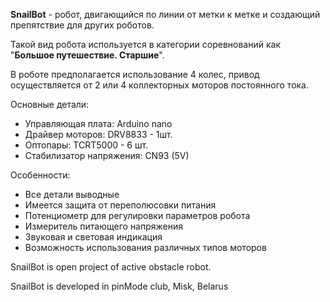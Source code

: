 **SnailBot** - робот, двигающийся по линии от метки к метке и создающий препятствие для других роботов.

Такой вид робота используется в категории соревнований как "**Большое путешествие. Старшие**".

В роботе предполагается использование 4 колес, привод осуществляется от 2 или 4 коллекторных моторов постоянного тока.

Основные детали:
* Управляющая плата: Arduino nano
* Драйвер моторов: DRV8833 - 1шт.
* Оптопары: TCRT5000 - 6 шт.
* Стабилизатор напряжения: CN93 (5V)

Особенности:
 * Все детали выводные
 * Имеется защита от переполюсовки питания
 * Потенциометр для регулировки параметров робота
 * Измеритель питающего напряжения
 * Звуковая и световая индикация
 * Возможность использования различных типов моторов
  
SnailBot is open project of active obstacle robot.

SnailBot is developed in pinMode club, Misk, Belarus
